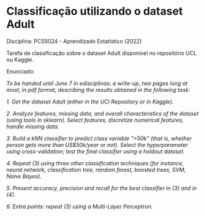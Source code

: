 # Classificação utilizando o dataset Adult

Disciplina: PCS5024 - Aprendizado Estatístico (2022)

Tarefa de classificação sobre o dataset Adult disponível no repositório UCL ou Kaggle.

Enunciado:

_To be handed until June 7 in edisciplinas: a write-up, two pages long at most, in pdf format, describing the results obtained in the following task:_

_1. Get the dataset Adult (either in the UCI Repository or in Kaggle)._

_2. Analyze features, missing data, and overall characteristics of the dataset (using tools in sklearn). Select features, discretize numerical features, handle missing data._

_3. Build a kNN classifier to predict class variable ">50k" (that is, whether person gets more than US$50k/year or not). Select the hyperparameter using cross-validation; test the final classifier using a holdout dataset._

_4. Repeat (3) using three other classification techniques (for instance, neural network, classification tree, random forest, boosted trees, SVM, Naive Bayes)._

_5. Present accuracy, precision and recall for the best classifier in (3) and in (4)._

_6. Extra points: repeat (3) using a Multi-Layer Perceptron._
